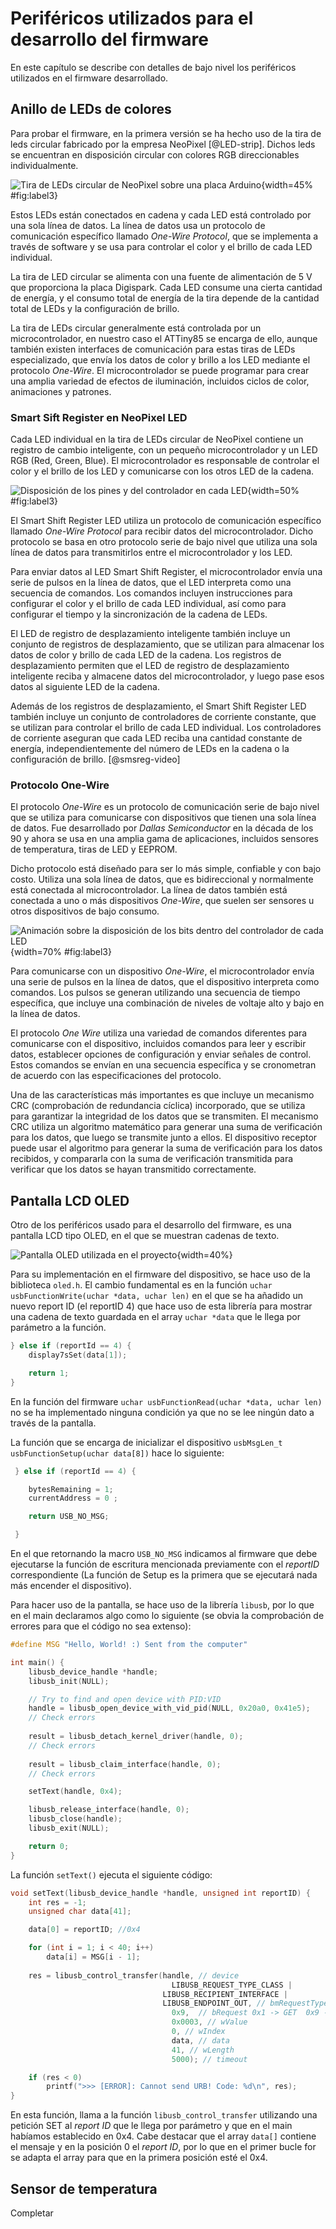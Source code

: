 <!-- Leave a blank line before the title -->

# Periféricos utilizados para el desarrollo del firmware

En este capítulo se describe con detalles de bajo nivel los periféricos utilizados en el firmware desarrollado.




## Anillo de LEDs de colores

Para probar el firmware, en la primera versión se ha hecho uso de la tira de leds circular fabricado por la empresa NeoPixel [@LED-strip]. Dichos leds se encuentran en disposición circular con colores RGB direccionables individualmente.

![Tira de LEDs circular de NeoPixel sobre una placa Arduino](img/LED-Strip.jpg){width=45% #fig:label3}

Estos LEDs están conectados en cadena y cada LED está controlado por una sola línea de datos. La línea de datos usa un protocolo de comunicación específico llamado *One-Wire Protocol*, que se implementa a través de software y se usa para controlar el color y el brillo de cada LED individual.

La tira de LED circular se alimenta con una fuente de alimentación de 5 V que proporciona la placa Digispark. Cada LED consume una cierta cantidad de energía, y el consumo total de energía de la tira depende de la cantidad total de LEDs y la configuración de brillo.

La tira de LEDs circular generalmente está controlada por un microcontrolador, en nuestro caso el ATTiny85 se encarga de ello, aunque también existen interfaces de comunicación para estas tiras de LEDs especializado, que envía los datos de color y brillo a los LED mediante el protocolo *One-Wire*. El microcontrolador se puede programar para crear una amplia variedad de efectos de iluminación, incluidos ciclos de color, animaciones y patrones.

### Smart Sift Register en NeoPixel LED

Cada LED individual en la tira de LEDs circular de NeoPixel contiene un registro de cambio inteligente, con un pequeño microcontrolador y un LED RGB (Red, Green, Blue). El microcontrolador es responsable de controlar el color y el brillo de los LED y comunicarse con los otros LED de la cadena.

![Disposición de los pines y del controlador en cada LED](img/pines_neopixel.jpg){width=50% #fig:label3}

El Smart Shift Register LED utiliza un protocolo de comunicación específico llamado *One-Wire Protocol* para recibir datos del microcontrolador. Dicho protocolo se basa en otro protocolo serie de bajo nivel que utiliza una sola línea de datos para transmitirlos entre el microcontrolador y los LED.

Para enviar datos al LED Smart Shift Register, el microcontrolador envía una serie de pulsos en la línea de datos, que el LED interpreta como una secuencia de comandos. Los comandos incluyen instrucciones para configurar el color y el brillo de cada LED individual, así como para configurar el tiempo y la sincronización de la cadena de LEDs.

El LED de registro de desplazamiento inteligente también incluye un conjunto de registros de desplazamiento, que se utilizan para almacenar los datos de color y brillo de cada LED de la cadena. Los registros de desplazamiento permiten que el LED de registro de desplazamiento inteligente reciba y almacene datos del microcontrolador, y luego pase esos datos al siguiente LED de la cadena.

Además de los registros de desplazamiento, el Smart Shift Register LED también incluye un conjunto de controladores de corriente constante, que se utilizan para controlar el brillo de cada LED individual. Los controladores de corriente aseguran que cada LED reciba una cantidad constante de energía, independientemente del número de LEDs en la cadena o la configuración de brillo. [@smsreg-video]



### Protocolo One-Wire

El protocolo *One-Wire* es un protocolo de comunicación serie de bajo nivel que se utiliza para comunicarse con dispositivos que tienen una sola línea de datos. Fue desarrollado por *Dallas Semiconductor* en la década de los 90 y ahora se usa en una amplia gama de aplicaciones, incluidos sensores de temperatura, tiras de LED y EEPROM.

Dicho protocolo está diseñado para ser lo más simple, confiable y con bajo costo. Utiliza una sola línea de datos, que es bidireccional y normalmente está conectada al microcontrolador. La línea de datos también está conectada a uno o más dispositivos *One-Wire*, que suelen ser sensores u otros dispositivos de bajo consumo.

![Animación sobre la disposición de los bits dentro del controlador de cada LED](img/onewire.png){width=70% #fig:label3}

Para comunicarse con un dispositivo *One-Wire*, el microcontrolador envía una serie de pulsos en la línea de datos, que el dispositivo interpreta como comandos. Los pulsos se generan utilizando una secuencia de tiempo específica, que incluye una combinación de niveles de voltaje alto y bajo en la línea de datos.

El protocolo *One Wire* utiliza una variedad de comandos diferentes para comunicarse con el dispositivo, incluidos comandos para leer y escribir datos, establecer opciones de configuración y enviar señales de control. Estos comandos se envían en una secuencia específica y se cronometran de acuerdo con las especificaciones del protocolo.

Una de las características más importantes es que incluye un mecanismo CRC (comprobación de redundancia cíclica) incorporado, que se utiliza para garantizar la integridad de los datos que se transmiten. El mecanismo CRC utiliza un algoritmo matemático para generar una suma de verificación para los datos, que luego se transmite junto a ellos. El dispositivo receptor puede usar el algoritmo para generar la suma de verificación para los datos recibidos, y compararla con la suma de verificación transmitida para verificar que los datos se hayan transmitido correctamente.



## Pantalla LCD OLED

Otro de los periféricos usado para el desarrollo del firmware, es una pantalla LCD tipo OLED, en el que se muestran cadenas de texto. 

![Pantalla OLED utilizada en el proyecto](img/LCD_OLED.png){width=40%}

Para su implementación en el firmware del dispositivo, se hace uso de la biblioteca ```oled.h```. El cambio fundamental es en la función ```uchar usbFunctionWrite(uchar *data, uchar len)```  en el que se ha añadido un nuevo report ID (el reportID 4) que hace uso de esta librería para mostrar una cadena de texto guardada en el array ```uchar *data``` que le llega por parámetro a la función.

```C
} else if (reportId == 4) {
    display7sSet(data[1]);

    return 1;
}
```

En la función del firmware ```uchar usbFunctionRead(uchar *data, uchar len)``` no se ha implementado ninguna condición ya que no se lee ningún dato a través de la pantalla.

La función que se encarga de inicializar el dispositivo ```usbMsgLen_t usbFunctionSetup(uchar data[8])``` hace lo siguiente:
```C
 } else if (reportId == 4) {

    bytesRemaining = 1;
    currentAddress = 0 ;

    return USB_NO_MSG;

 }
```

En el que retornando la macro ```USB_NO_MSG``` indicamos al firmware que debe ejecutarse la función de escritura mencionada previamente con el *reportID* correspondiente (La función de Setup es la primera que se ejecutará nada más encender el dispositivo). 

Para hacer uso de la pantalla, se hace uso de la librería ```libusb```, por lo que en el main declaramos algo como lo siguiente (se obvia la comprobación de errores para que el código no sea extenso):
```C
#define MSG "Hello, World! :) Sent from the computer"

int main() {
    libusb_device_handle *handle;
    libusb_init(NULL);

    // Try to find and open device with PID:VID
    handle = libusb_open_device_with_vid_pid(NULL, 0x20a0, 0x41e5);
	// Check errors
    
    result = libusb_detach_kernel_driver(handle, 0);
	// Check errors
    
    result = libusb_claim_interface(handle, 0);
	// Check errors

    setText(handle, 0x4);

    libusb_release_interface(handle, 0);
    libusb_close(handle);
    libusb_exit(NULL);

    return 0;
}
```
La función ```setText()``` ejecuta el siguiente código:

```C
void setText(libusb_device_handle *handle, unsigned int reportID) {
    int res = -1;
    unsigned char data[41];

    data[0] = reportID; //0x4

    for (int i = 1; i < 40; i++)
        data[i] = MSG[i - 1];
    
    res = libusb_control_transfer(handle, // device
                                    LIBUSB_REQUEST_TYPE_CLASS | 
                                  LIBUSB_RECIPIENT_INTERFACE |
                                  LIBUSB_ENDPOINT_OUT, // bmRequestType
                                    0x9,  // bRequest 0x1 -> GET  0x9 -> SET
                                    0x0003, // wValue
                                    0, // wIndex
                                    data, // data
                                    41, // wLength
                                    5000); // timeout

    if (res < 0)
        printf(">>> [ERROR]: Cannot send URB! Code: %d\n", res);
}
```

En esta función, llama a la función ```libusb_control_transfer``` utilizando una petición SET al *report ID* que le llega por parámetro y que en el main habíamos establecido en 0x4. Cabe destacar que el array ```data[]``` contiene el mensaje y en la posición 0 el *report ID*, por lo que en el primer bucle for se adapta el array para que en la primera posición esté el 0x4. 



## Sensor de temperatura

Completar
